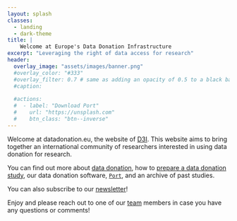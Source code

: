 ```yaml
---
layout: splash
classes:
  - landing
  - dark-theme
title: | 
    Welcome at Europe's Data Donation Infrastructure
excerpt: "Leveraging the right of data access for research"
header:
  overlay_image: "assets/images/banner.png"
  #overlay_color: "#333"
  #overlay_filter: 0.7 # same as adding an opacity of 0.5 to a black background
  #caption: 
    
  #actions:
  #  - label: "Download Port"
  #    url: "https://unsplash.com"
  #    btn_class: "btn--inverse"
---
```



Welcome at datadonation.eu, the website of [D3I](/d3i/project-d3i). This website aims to bring together an international community of researchers interested in using data donation for research. 

You can find out more about [data donation](/data-donation/), how to [prepare a data donation study](/prepare-a-study/study-design), our data donation software, [`Port`](/software/), and an archive of past studies.

You can also subscribe to our [newsletter](/community/newsletter)! 

Enjoy and please reach out to one of our [team](/d3i/team) members in case you have any questions or comments!
